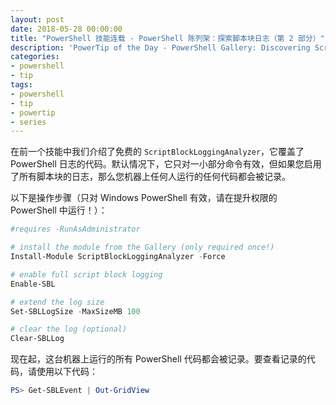 ```yaml
---
layout: post
date: 2018-05-28 00:00:00
title: "PowerShell 技能连载 - PowerShell 陈列架：探索脚本块日志（第 2 部分）"
description: 'PowerTip of the Day - PowerShell Gallery: Discovering Script Block Logging (Part 2)'
categories:
- powershell
- tip
tags:
- powershell
- tip
- powertip
- series
---
```

在前一个技能中我们介绍了免费的 `ScriptBlockLoggingAnalyzer`，它覆盖了 PowerShell 日志的代码。默认情况下，它只对一小部分命令有效，但如果您启用了所有脚本块的日志，那么您机器上任何人运行的任何代码都会被记录。

以下是操作步骤（只对 Windows PowerShell 有效，请在提升权限的 PowerShell 中运行！）：

```powershell
#requires -RunAsAdministrator

# install the module from the Gallery (only required once!)
Install-Module ScriptBlockLoggingAnalyzer -Force

# enable full script block logging
Enable-SBL

# extend the log size
Set-SBLLogSize -MaxSizeMB 100

# clear the log (optional)
Clear-SBLLog
```

现在起，这台机器上运行的所有 PowerShell 代码都会被记录。要查看记录的代码，请使用以下代码：

```powershell
PS> Get-SBLEvent | Out-GridView
```

<!--本文国际来源：[PowerShell Gallery: Discovering Script Block Logging (Part 2)](http://community.idera.com/powershell/powertips/b/tips/posts/powershell-gallery-discovering-script-block-logging-part-2)-->
